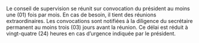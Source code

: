 Le conseil de supervision se réunit sur convocation du président au moins une (01) fois par mois. En cas de besoin, il tient des réunions extraordinaires.
Les convocations sont notifiées à la diligence du secrétaire permanent au moins trois (03) jours avant la réunion. Ce délai est réduit à vingt-quatre (24) heures en cas d’urgence indiquée par le président.